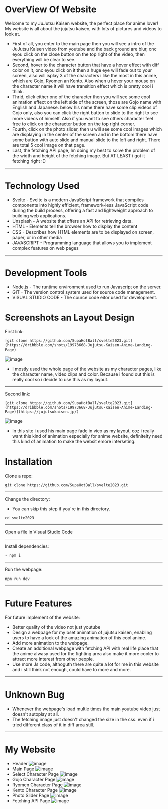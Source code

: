 # OverView Of Website
Welcome to my JuJutsu Kaisen website, the perfect place for anime lover! My website is all about the jujutsu kaisen, with lots of pictures and videos to look at. 
- First of all, you enter to the main page then you will see a intro of the JuJutsu Kaisen video from youtube and the back ground are blur, onc eyou click on the close button on the top right of the video, then everything will be clear to see.
- Second, hover to the character button that have a hover effect with diff color on it, onc eyou click on it then a huge eye will fade out to your screen, also will isplay 3 of the characters i like the most in this anime, which are Gojo, Ryomen an Kento. Also when u hover your mouse on the character name it will have transition effect which is pretty cool i think.
- Thrid, click either one of the character then you will see some cool animation effect on the left side of the screen, those are Gojo name with English and Japanese. below his name there have some clip videos of Gojo only, also you can click the right button to slide to the right to see more videos of himself. Also if you want to see others character feel free to click on the character button on the top right corner.
- Fourth, click on the photo slider, then u will see some cool images which are displaying in the center of the screen and in the bottom there have some button with auto slide and manual slide to the left and right. There are total 5 cool image on that page.
- Last, the fetching API page, Im doing my best to solve the problem of the width and height of the fetching image. But AT LEAST i got it fetching right :D
- - - -
# Technology Used
- Svelte - Svelte is a modern JavaScript framework that compiles components into highly efficient, framework-less JavaScript code during the build process, offering a fast and lightweight approach to building web applications.
- Unsplash - A website that offers an API for retrieving data.
- HTML - Elements tell the browser how to display the content
- CSS - Describes how HTML elements are to be displayed on screen, paper, or in other media
- JAVASCRIPT - Programming language that allows you to implement complex features on web pages
- - - -
# Development Tools
- Node.js - The runtime environment used to run Javascript on the server.
- GIT - The version control system used for source code management.
- VISUAL STUDIO CODE - The cource code eitor used for development.
# Screenshots an Layout Design
First link:
```
[git clone https://github.com/SupaHotBall/svelte2023.git](https://dribbble.com/shots/19973668-Jujutsu-Kaisen-Anime-Landing-Page)
```
![image](https://github.com/SupaHotBall/svelte2023/assets/131924656/024fde23-7acf-4e30-9ebb-1619c7c8ba22)
- I mostly used the whole page of the website as my character pages, like the character name, video clips and color. Because i found out this is really cool so i decide to use this as my layout.
- - - -
Second link:
```
[git clone https://github.com/SupaHotBall/svelte2023.git](https://dribbble.com/shots/19973668-Jujutsu-Kaisen-Anime-Landing-Page)](https://jujutsukaisen.jp/)
```
![image](https://github.com/SupaHotBall/svelte2023/assets/131924656/53f09d01-ebe0-4a75-8b75-57b7d9b9d8a8)
- In this site i used his main page fade in vieo as my layout, coz i really want this kind of animation especially for anime website, definitelty need this kind of animation to make the websit emore interseting.


# Installation
Clone a repo:
```
git clone https://github.com/SupaHotBall/svelte2023.git
```
- - - -
Change the directory:
- You can skip this step if you're in this directory.
```
cd svelte2023
```
- - - -
Open a file in Visual Studio Code
- - - -
Install dependencies:
```
- npm i
```
- - - -
Run the webpage:
```
npm run dev
```
- - - -
# Future Features
For future implement of the website:
- Better quality of the video not just youtube
- Design a webpage for my bset animation of jujutsu kaisen, enabling users to have a look of the amazing animation of this cool anime.
- Add more animation to the webpage.
- Create an additional webpage with fetching API with real life place that the anime alwasy used for the fighting area also make it more cooler to attract more interest from other people.
- Use more Js code, althoguth there are quite a lot for me in this website and i still think not enough, could have to more and more.
- - - -
# Unknown Bug
- Whenever the webpage's load multie times the main youtube video just doesn't autoplay at all.
- The fetching image just doesn't changed the size in the css. even if i tried different class of it in diff area still.
- - - -
# My Website
- Header
![image](https://github.com/SupaHotBall/svelte2023/assets/131924656/9fd1f2b5-8e2b-4841-b8a3-1ecba58cb642)
- Main Page
![image](https://github.com/SupaHotBall/svelte2023/assets/131924656/bd040ab7-3070-435b-b786-ed20c002df4e)
- Select Character Page
![image](https://github.com/SupaHotBall/svelte2023/assets/131924656/56734684-4bc3-4e6c-8786-bc3ccd6bf1ff)
- Gojo Character Page
![image](https://github.com/SupaHotBall/svelte2023/assets/131924656/a33f3a4f-43d9-486e-a9d6-1fc5dd83c5f1)
- Ryomen Character Page
![image](https://github.com/SupaHotBall/svelte2023/assets/131924656/f07eeb90-1380-4a82-a4e5-d507f3cb8cb2)
- Kento Character Page
![image](https://github.com/SupaHotBall/svelte2023/assets/131924656/6e164fc4-64f0-4a0e-82a6-be6c43ce780f)
- Photo Slider Page
![image](https://github.com/SupaHotBall/svelte2023/assets/131924656/ff9ee28c-8a84-44c8-955d-5ac8e9319bdd)
- Fetching API Page
![image](https://github.com/SupaHotBall/svelte2023/assets/131924656/6b79c557-0c00-4338-a60a-5c9db07c286f)




 
 
